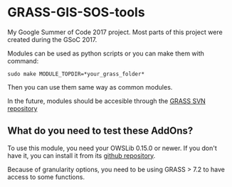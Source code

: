 # GRASS-GIS-SOS-tools
My Google Summer of Code 2017 project. Most parts of this project were created
during the GSoC 2017.

Modules can be used as python scripts or you can make them with command:
```
sudo make MODULE_TOPDIR=*your_grass_folder*
```
Then you can use them same way as common modules.

In the future, modules should be accesible through the
[GRASS SVN repository](https://svn.osgeo.org/grass/grass-addons/)

## What do you need to test these AddOns? 
To use this module, you need your OWSLib 0.15.0 or newer. If you don't have it,
you can install it from its
[github repository](https://github.com/geopython/OWSLib).

Because of granularity options, you need to be using GRASS > 7.2 to have access
to some functions.

